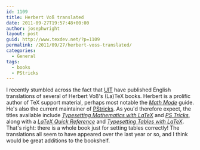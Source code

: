 ```yaml
---
id: 1109
title: Herbert Voß translated
date: 2011-09-27T19:57:48+00:00
author: josephwright
layout: post
guid: http://www.texdev.net/?p=1109
permalink: /2011/09/27/herbert-voss-translated/
categories:
  - General
tags:
  - books
  - PStricks
---
```

I recently stumbled across the fact that <a href="http://www.uit.co.uk/">UIT</a> have published English translations of several of Herbert Voß's (La)TeX books. Herbert is a prolific author of TeX support material, perhaps most notable the <em><a href="http://www.ctan.org/pkg/voss-mathmode">Math Mode</a></em> guide. He's also the current maintainer of <a href="http://www.ctan.org/pkg/pstricks">PStricks</a>. As you'd therefore expect, the titles available include <em><a href="http://www.uit.co.uk/BK-TMWL/HomePage">Typesetting Mathematics with LaTeX</a></em> and <em><a href="http://www.uit.co.uk/BK-PSTricks/HomePage">PS Tricks</a></em>, along with a <a href="http://www.uit.co.uk/BK-LREF/HomePage"><em>LaTeX Quick Reference</em></a> and <em><a href="http://www.uit.co.uk/BK-TTWL/HomePage">Typesetting Tables with LaTeX</a></em>. That's right: there is a whole book just for setting tables correctly! The translations all seem to have appeared over the last year or so, and I think would be great additions to the bookshelf.